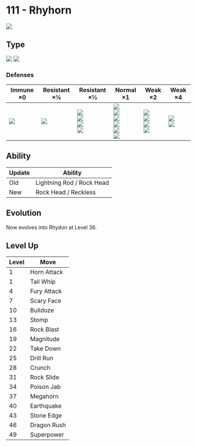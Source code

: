 # 111 - Rhyhorn
![][111]

## Type

![][ground]  ![][rock]

### Defenses

Immune ×0         | Resistant ×¼    | Resistant ×½                                                | Normal ×1                                                                                 | Weak ×2                                                       | Weak ×4                       | 
---               | ---             | ---                                                         | ---                                                                                       | ---                                                           | ---                           | 
![][electric]<br> | ![][poison]<br> | ![][normal]<br> ![][flying]<br> ![][rock]<br> ![][fire]<br> | ![][bug]<br> ![][ghost]<br> ![][psychic]<br> ![][dragon]<br> ![][dark]<br> ![][fairy]<br> | ![][fighting]<br> ![][ground]<br> ![][steel]<br> ![][ice]<br> | ![][water]<br> ![][grass]<br> | 

## Ability

Update | Ability                   | 
---    | ---                       | 
Old    | Lightning Rod / Rock Head | 
New    | Rock Head / Reckless      | 

## Evolution
Now evolves into Rhydon at Level 36.

## Level Up

Level | Move        | 
---   | ---         | 
1     | Horn Attack | 
1     | Tail Whip   | 
4     | Fury Attack | 
7     | Scary Face  | 
10    | Bulldoze    | 
13    | Stomp       | 
16    | Rock Blast  | 
19    | Magnitude   | 
22    | Take Down   | 
25    | Drill Run   | 
28    | Crunch      | 
31    | Rock Slide  | 
34    | Poison Jab  | 
37    | Megahorn    | 
40    | Earthquake  | 
43    | Stone Edge  | 
46    | Dragon Rush | 
49    | Superpower  | 

[111]: ../img/pokemon/111.png
[normal]: ../img/types/normal.png
[fire]: ../img/types/fire.png
[fighting]: ../img/types/fighting.png
[water]: ../img/types/water.png
[flying]: ../img/types/flying.png
[grass]: ../img/types/grass.png
[poison]: ../img/types/poison.png
[electric]: ../img/types/electric.png
[ground]: ../img/types/ground.png
[psychic]: ../img/types/psychic.png
[rock]: ../img/types/rock.png
[ice]: ../img/types/ice.png
[bug]: ../img/types/bug.png
[dragon]: ../img/types/dragon.png
[ghost]: ../img/types/ghost.png
[dark]: ../img/types/dark.png
[steel]: ../img/types/steel.png
[fairy]: ../img/types/fairy.png
